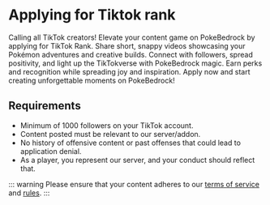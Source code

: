 # Applying for Tiktok rank

Calling all TikTok creators! Elevate your content game on PokeBedrock by applying for TikTok Rank. Share short, snappy videos showcasing your Pokémon adventures and creative builds. Connect with followers, spread positivity, and light up the TikTokverse with PokeBedrock magic. Earn perks and recognition while spreading joy and inspiration. Apply now and start creating unforgettable moments on PokeBedrock!

## Requirements
* Minimum of 1000 followers on your TikTok account.
* Content posted must be relevant to our server/addon.
* No history of offensive content or past offenses that could lead to application denial.
* As a player, you represent our server, and your conduct should reflect that.

::: warning
Please ensure that your content adheres to our [terms of service](https://pokebedrock.com/terms) and [rules](/en/rules/general.md).
:::